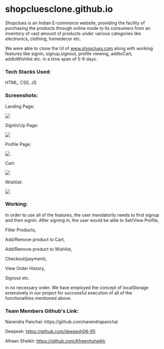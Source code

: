 # shopcluesclone.github.io
Shopclues is an Indian E-commerce website, providing the facility of purchasing the products through online mode to its consumers from an inventory of vast amount of products under various categories like electronics, clothing, homedecor etc.

We were able to clone the UI of www.shopclues.com along with working features like signin, signup,signout, profile viewing, addtoCart, addtoWishlist etc. in a time span of 5-6 days.

<h3>Tech Stacks Used:</h3> HTML, CSS, JS



<h3>Screenshots:</h3>


Landing Page: 

![](https://miro.medium.com/max/700/1*KXOwgluxGVuVpHk5A0vi1Q.png)

SignIn/Up Page:  

![](https://miro.medium.com/max/700/1*85jx2YEtJZA_tzgxt7txNQ.png)

Profile Page: 

![](https://miro.medium.com/max/700/1*QSwoLd8EVxXZD-ZmM2jLZg.png)

Cart: 

![](https://miro.medium.com/max/700/1*p2EEh9O_NvwoVVz9UtGYdg.png)

Wishlist: 

![](https://lh3.googleusercontent.com/oH1CUCmrYTuYtYT7qeCSF_F0v850vTOf7JYA0bziePOLFgw75wnbu4y_q8m_DeUNGnHm7RQZB00Wm-XzUErxRtkfVMGHLhvL-PQk_oiS40_ZShnzQSfurm_GXQusTQxOL0Q51WNLyVP8zZJ1HpSmFCAWT74q8gvfBpwyUe6tNvUotPNUMqfYBnmchwrhf7etnYcNRvhQGMIDQY1oO9MZ72VRHne0DiNYTZdLEuyKrpeCK7ZO_3RVmR3S4J26AWS5LDwyAiDSDL6Doo1Y0yihP3gUsEy4Xcbbe_d9-0odBngrHgMZoSoTypNWgQkV2kOMlira4QbIwvpmIKM_Yb8bLtFRZAJ5TJ8Y-p1pT2h8-OqBki4MQMpC_F4hJgxGBJ4mzq0LSY7z1KHaPCuRDFqc4kdmMbPatr_7phTplL7YEMJb1JqQz6pf2ive8NfeN1APBd7q_JsxmcRn94S0Tw9kaqlZOgZNvLMg8I73WAjlk1sBdtLEWTYnlH46TQYD8Ce1WR5teINzVDutx-6PY0JhOT__FPF5xZvmySOdqLsc4y9oiRTMqPAPUB9r6f7CXu0QZPlsuT9s0rvoWhEGU8IXmw2x_qsFN5F-gZr2LYh2OU5PrSqxK1oI469n5wKYiCTHz4tnTHxeMy4B-KLlOVj5ua9mBmED3itIFrj_4atQDIy6wUjYOsCA32hjx2O6eyN4OPOpOZMbzOxLiJs5JQjsUbZoHA=w1023-h650-no?authuser=0)



<h3>Working:</h3>
In order to use all of the features, the user mandatorily needs to first signup and then signin. After signing in, the user would be able to 
Set/View Profile,

Filter Products,

Add/Remove product to Cart,

Add/Remove product to Wishlist,

Checkout(payment),

View Order History,

Signout etc.

in no necessary order. We have employed the concept of localStorage extensively in our project for successful execution of all of the functionalities mentioned above.



<h3>Team Members Github's Link: </h3>
Narendra Panchal: https://github.com/narendrapanchal

Deepesh: https://github.com/deepesh06-95

Afreen Sheikh: https://github.com/Afreenhsheikh

